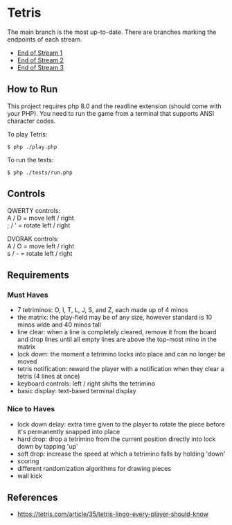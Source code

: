 # Tetris

The main branch is the most up-to-date. There are branches marking the endpoints of each stream.

- [End of Stream 1](https://github.com/ShawnMcCool/tetris/tree/end-of-stream-1)
- [End of Stream 2](https://github.com/ShawnMcCool/tetris/tree/end-of-stream-2)
- [End of Stream 3](https://github.com/ShawnMcCool/tetris/tree/end-of-stream-3)

## How to Run

This project requires php 8.0 and the readline extension (should come with your PHP). You need to run the game from a terminal that supports ANSI character codes.

To play Tetris:

```shell
$ php ./play.php
```

To run the tests:

```shell
$ php ./tests/run.php
```

## Controls

QWERTY controls:  
A / D = move left / right  
; / ' = rotate left / right

DVORAK controls:  
A / O = move left / right  
s / - = rotate left / right

## Requirements

### Must Haves

- 7 tetriminos: O, I, T, L, J, S, and Z, each made up of 4 minos
- the matrix: the play-field may be of any size, however standard is 10 minos wide and 40 minos tall
- line clear: when a line is completely cleared, remove it from the board and drop 
  lines until all empty lines are above the top-most mino in the matrix
- lock down: the moment a tetrimino locks into place and can no longer be moved
- tetris notification: reward the player with a notification when they clear a tetris (4 lines at once)
- keyboard controls: left / right shifts the tetrimino
- basic display: text-based terminal display

### Nice to Haves

- lock down delay: extra time given to the player to rotate the piece before it's permanently snapped into place
- hard drop: drop a tetrimino from the current position directly into lock down by tapping 'up'
- soft drop: increase the speed at which a tetrimino falls by holding 'down'
- scoring
- different randomization algorithms for drawing pieces
- wall kick

## References

- https://tetris.com/article/35/tetris-lingo-every-player-should-know